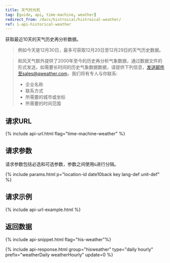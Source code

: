 ```yaml
---
title: 天气时光机
tag: [guide, api, time-machine, weather]
redirect_from: /docs/histroical/histroical-weather/
ref: 1-api-historical-weather
---
```


获取最近10天的天气历史再分析数据。

> 例如今天是12月30日，最多可获取12月20日至12月29日的天气历史数据。

> 和风天气额外提供了2000年至今的历史再分析气象数据，通过数据文件的形式发送，如需要长时间的历史气象数据数据，请提供下列信息，发送邮件至sales@qweather.com，我们将有专人与你联系:
> 
> * 企业名称
> * 联系方式
> * 所需要的城市或坐标
> * 所需要的时间范围

## 请求URL

{% include api-url.html flag="time-machine-weather" %}

## 请求参数

请求参数包括必选和可选参数，参数之间使用`&`进行分隔。

{% include params.html p="location-id date10back key lang-def unit-def" %}

## 请求示例

{% include api-url-example.html %}

## 返回数据

{% include api-snippet.html flag="his-weather"%}

{% include api-response.html group="hisweather" type="daily hourly" prefix="weatherDaily weatherHourly" update=0 %}
